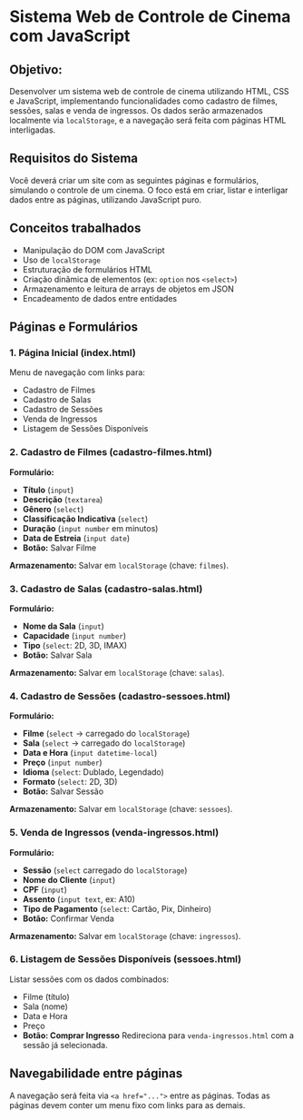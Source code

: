 # Sistema Web de Controle de Cinema com JavaScript

## Objetivo:

Desenvolver um sistema web de controle de cinema utilizando HTML, CSS e JavaScript, implementando funcionalidades como cadastro de filmes, sessões, salas e venda de ingressos. Os dados serão armazenados localmente via `localStorage`, e a navegação será feita com páginas HTML interligadas.

## Requisitos do Sistema

Você deverá criar um site com as seguintes páginas e formulários, simulando o controle de um cinema. O foco está em criar, listar e interligar dados entre as páginas, utilizando JavaScript puro.

## Conceitos trabalhados

* Manipulação do DOM com JavaScript
* Uso de `localStorage`
* Estruturação de formulários HTML
* Criação dinâmica de elementos (ex: `option` nos `<select>`)
* Armazenamento e leitura de arrays de objetos em JSON
* Encadeamento de dados entre entidades

## Páginas e Formulários

### 1. Página Inicial (index.html)

Menu de navegação com links para:
* Cadastro de Filmes
* Cadastro de Salas
* Cadastro de Sessões
* Venda de Ingressos
* Listagem de Sessões Disponíveis

### 2. Cadastro de Filmes (cadastro-filmes.html)

**Formulário:**
* **Título** (`input`)
* **Descrição** (`textarea`)
* **Gênero** (`select`)
* **Classificação Indicativa** (`select`)
* **Duração** (`input number` em minutos)
* **Data de Estreia** (`input date`)
* **Botão:** Salvar Filme

**Armazenamento:** Salvar em `localStorage` (chave: `filmes`).

### 3. Cadastro de Salas (cadastro-salas.html)

**Formulário:**
* **Nome da Sala** (`input`)
* **Capacidade** (`input number`)
* **Tipo** (`select`: 2D, 3D, IMAX)
* **Botão:** Salvar Sala

**Armazenamento:** Salvar em `localStorage` (chave: `salas`).

### 4. Cadastro de Sessões (cadastro-sessoes.html)

**Formulário:**
* **Filme** (`select` → carregado do `localStorage`)
* **Sala** (`select` → carregado do `localStorage`)
* **Data e Hora** (`input datetime-local`)
* **Preço** (`input number`)
* **Idioma** (`select`: Dublado, Legendado)
* **Formato** (`select`: 2D, 3D)
* **Botão:** Salvar Sessão

**Armazenamento:** Salvar em `localStorage` (chave: `sessoes`).

### 5. Venda de Ingressos (venda-ingressos.html)

**Formulário:**
* **Sessão** (`select` carregado do `localStorage`)
* **Nome do Cliente** (`input`)
* **CPF** (`input`)
* **Assento** (`input text`, ex: A10)
* **Tipo de Pagamento** (`select`: Cartão, Pix, Dinheiro)
* **Botão:** Confirmar Venda

**Armazenamento:** Salvar em `localStorage` (chave: `ingressos`).

### 6. Listagem de Sessões Disponíveis (sessoes.html)

Listar sessões com os dados combinados:
* Filme (título)
* Sala (nome)
* Data e Hora
* Preço
* **Botão: Comprar Ingresso** Redireciona para `venda-ingressos.html` com a sessão já selecionada.

## Navegabilidade entre páginas

A navegação será feita via `<a href="...">` entre as páginas. Todas as páginas devem conter um menu fixo com links para as demais.
